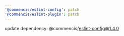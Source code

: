 ```yaml
---
'@commencis/eslint-config': patch
'@commencis/eslint-plugin': patch
---
```


update dependency: @commencis/eslint-config@1.4.0
